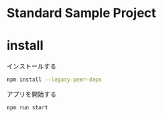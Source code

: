 # Standard Sample Project

# install

インストールする

```bash
npm install --legacy-peer-deps
```

アプリを開始する

```bash
npm run start
```
